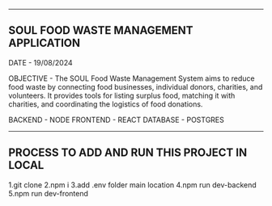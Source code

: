 ----------------------------------------
SOUL FOOD WASTE MANAGEMENT APPLICATION
----------------------------------------
DATE - 19/08/2024

OBJECTIVE -
    The SOUL Food Waste Management System aims to reduce food waste by connecting food businesses,
    individual donors, charities, and volunteers. It provides tools for listing surplus food, 
    matching it with charities, and coordinating the logistics of food donations.


BACKEND  - NODE
FRONTEND - REACT
DATABASE - POSTGRES

--------------------------------------------
PROCESS TO ADD AND RUN THIS PROJECT IN LOCAL
---------------------------------------------

1.git clone
2.npm i 
3.add .env folder main location
4.npm run dev-backend
5.npm run dev-frontend